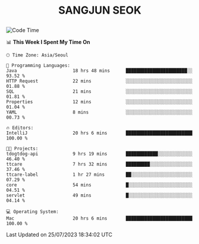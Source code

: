 <h1>
 <p align="center">
   SANGJUN SEOK
 </p>
</h1>

<!--START_SECTION:waka-->
![Code Time](http://img.shields.io/badge/Code%20Time-2%2C710%20hrs%2043%20mins-blue)

📊 **This Week I Spent My Time On** 

```text
🕑︎ Time Zone: Asia/Seoul

💬 Programming Languages: 
Java                     18 hrs 48 mins      ███████████████████████░░   93.52 % 
HTTP Request             22 mins             ░░░░░░░░░░░░░░░░░░░░░░░░░   01.88 % 
SQL                      21 mins             ░░░░░░░░░░░░░░░░░░░░░░░░░   01.81 % 
Properties               12 mins             ░░░░░░░░░░░░░░░░░░░░░░░░░   01.04 % 
YAML                     8 mins              ░░░░░░░░░░░░░░░░░░░░░░░░░   00.73 % 

🔥 Editors: 
IntelliJ                 20 hrs 6 mins       █████████████████████████   100.00 % 

🐱‍💻 Projects: 
tdogtdog-api             9 hrs 19 mins       ████████████░░░░░░░░░░░░░   46.40 % 
ttcare                   7 hrs 32 mins       █████████░░░░░░░░░░░░░░░░   37.46 % 
ttcare-label             1 hr 27 mins        ██░░░░░░░░░░░░░░░░░░░░░░░   07.29 % 
core                     54 mins             █░░░░░░░░░░░░░░░░░░░░░░░░   04.51 % 
servlet                  49 mins             █░░░░░░░░░░░░░░░░░░░░░░░░   04.14 % 

💻 Operating System: 
Mac                      20 hrs 6 mins       █████████████████████████   100.00 % 
```


 Last Updated on 25/07/2023 18:34:02 UTC
<!--END_SECTION:waka-->
